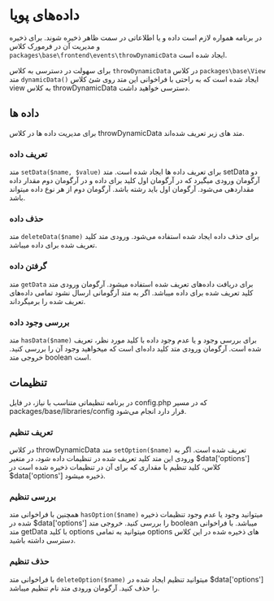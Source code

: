 # داده‌های پویا
در برنامه همواره لازم است داده و یا اطلاعاتی در سمت ظاهر ذخیره شوند. برای ذخیره و مدیریت آن در فرمورک کلاس `packages\base\frontend\events\throwDynamicData` ایجاد شده است. 

برای سهولت در دسترسی به کلاس `throwDynamicData`  در کلاس `packages\base\View` متد `dynamicData()` ایجاد شده است که به راحتی با فراخوانی این متد روی شئ کلاس view به کلاس throwDynamicData دسترسی خواهید داشت.

## داده ها 
برای مدیریت داده ها در کلاس throwDynamicData متد های زیر تعریف شده‌اند.

### تعریف داده 
متد `setData($name, $value)` برای تعریف داده ها ایجاد شده است. 
متد setData دو آرگومان ورودی میگیرد که در آرگومان اول کلید برای داده و در آرگومان دوم مقدار داده مقداردهی می‌شود. آرگومان اول باید رشته باشد. آرگومان دوم از هر نوع داده میتواند باشد.


### حذف داده 
متد `deleteData($name)` برای حذف داده ایجاد شده استفاده می‌شود. ورودی متد کلید تعریف شده برای داده میباشد.

### گرفتن داده 
متد `getData` برای دریافت داده‌های تعریف شده استفاده میشود. آرگومان ورودی متد کلید تعریف شده برای داده میباشد.
اگر به متد آرگومانی ارسال نشود تمامی داده‌های تعریف شده را برمیگرداند.

### بررسی وجود داده
متد `hasData($name)` برای بررسی وجود و یا عدم وجود داده با کلید مورد نظر، تعریف شده است. 
آرگومان ورودی متد کلید داده‌ای است که میخواهید وجود آن را بررسی کنید.
خروجی متد boolean است.


## تنظیمات
در برنامه تنظیماتی متناسب با نیاز، در فایل config.php که در مسیر packages/base/libraries/config قرار دارد انجام می‌شود. 

### تعریف تنظیم
در کلاس throwDynamicData متد `setOption($name)` تعریف شده است. اگر به ورودی این متد کلید تعریف شده در تنظیمات داده شود،‌ در متغیر $data['options'] کلاس، کلید تنظیم با مقداری که برای آن در تنظیمات ذخیره شده است در $data['options'] ذخیره میشود.

### بررسی تنظیم
همچنین با فراخوانی متد `hasOption($name)` میتوانید وجود یا عدم وجود تنظیمات ذخیره شده در $data['options'] را بررسی کنید. خروجی متد boolean میباشد. 
با فراخوانی متد getData با کلید options میتوانید به تمامی options های ذخیره شده در این کلاس دسترسی داشته باشید. 

### حذف تنظیم 
با فراخوانی متد `deleteOption($name)` میتوانید تنظیم ایجاد شده در $data['options'] را حذف کنید. آرگومان ورودی متد نام تنظیم میباشد.
